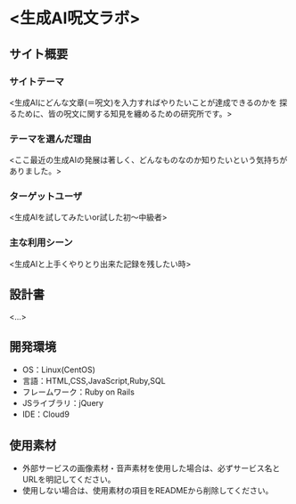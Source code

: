 # <生成AI呪文ラボ>

## サイト概要

### サイトテーマ

<生成AIにどんな文章(＝呪文)を入力すればやりたいことが達成できるのかを
 探るために、皆の呪文に関する知見を纏めるための研究所です。>

### テーマを選んだ理由

<ここ最近の生成AIの発展は著しく、どんなものなのか知りたいという気持ちがありました。>

### ターゲットユーザ

<生成AIを試してみたいor試した初～中級者>

### 主な利用シーン

<生成AIと上手くやりとり出来た記録を残したい時>

## 設計書

<...>

## 開発環境

- OS：Linux(CentOS)
- 言語：HTML,CSS,JavaScript,Ruby,SQL
- フレームワーク：Ruby on Rails
- JSライブラリ：jQuery
- IDE：Cloud9

## 使用素材

- 外部サービスの画像素材・音声素材を使用した場合は、必ずサービス名とURLを明記してください。
- 使用しない場合は、使用素材の項目をREADMEから削除してください。